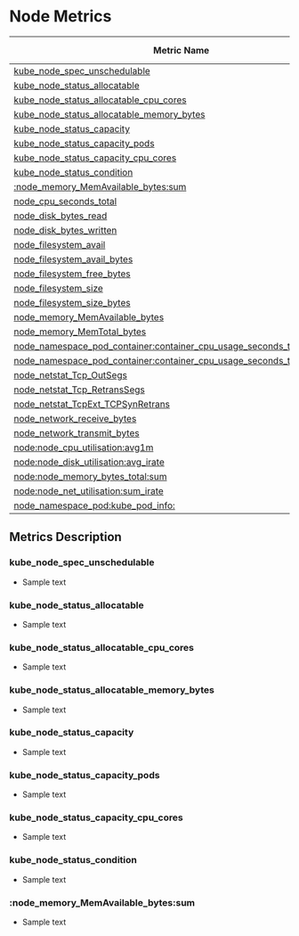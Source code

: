 # Node Metrics

| Metric Name                                                                             | Metric Type | Labels/Tags | Status |
|-----------------------------------------------------------------------------------------|-------------|-------------|--------|
| [kube_node_spec_unschedulable](#kube_node_spec_unschedulable)                           |             |             |        |
| [kube_node_status_allocatable](#kube_node_status_allocatable)                           |             |             |        |
| [kube_node_status_allocatable_cpu_cores](#kube_node_status_allocatable_cpu_cores)       |             |             |        |
| [kube_node_status_allocatable_memory_bytes](#kube_node_status_allocatable_memory_bytes) |             |             |        |
| [kube_node_status_capacity](#kube_node_status_capacity)                                 |             |             |        |
| [kube_node_status_capacity_pods](#kube_node_status_capacity_pods)                       |             |             |        |
| [kube_node_status_capacity_cpu_cores](#kube_node_status_capacity_cpu_cores)             |             |             |        |
| [kube_node_status_condition](#kube_node_status_condition)                               |             |             |        |
| [:node_memory_MemAvailable_bytes:sum](#node_memory_MemAvailable_bytessum)               |             |             |        |
| [node_cpu_seconds_total](#node_cpu_seconds_total)                                       |             |             |        |
| [node_disk_bytes_read](#node_disk_bytes_read)                                           |             |             |        |
| [node_disk_bytes_written](#node_disk_bytes_written)                                     |             |             |        |
| [node_filesystem_avail](#node_filesystem_avail)                                         |             |             |        |
| [node_filesystem_avail_bytes](#node_filesystem_avail_bytes)                             |             |             |        |
| [node_filesystem_free_bytes](#node_filesystem_free_bytes)                               |             |             |        |
| [node_filesystem_size](#node_filesystem_size)                                           |             |             |        |
| [node_filesystem_size_bytes](#node_filesystem_size_bytes)                               |             |             |        |
| [node_memory_MemAvailable_bytes](#node_memory_MemAvailable_bytes)                       |             |             |        |
| [node_memory_MemTotal_bytes](#node_memory_MemTotal_bytes)                               |             |             |        |
| [node_namespace_pod_container:container_cpu_usage_seconds_total:sum_rate](#node_namespace_pod_containercontainer_cpu_usage_seconds_totalsum_rate) |  |  |  |
| [node_namespace_pod_container:container_cpu_usage_seconds_total:sum_irate](#node_namespace_pod_containercontainer_cpu_usage_seconds_totalsum_irate) |  |  |  |
| [node_netstat_Tcp_OutSegs](#node_netstat_Tcp_OutSegs)                                   |             |             |        |
| [node_netstat_Tcp_RetransSegs](#node_netstat_Tcp_RetransSegs)                           |             |             |        |
| [node_netstat_TcpExt_TCPSynRetrans](#node_netstat_TcpExt_TCPSynRetrans)                 |             |             |        |
| [node_network_receive_bytes](#node_network_receive_bytes)                               |             |             |        |
| [node_network_transmit_bytes](#node_network_transmit_bytes)                             |             |             |        |
| [node:node_cpu_utilisation:avg1m](#nodenode_cpu_utilisationavg1m)                       |             |             |        |
| [node:node_disk_utilisation:avg_irate](#nodenode_disk_utilisationavg_irate)             |             |             |        |
| [node:node_memory_bytes_total:sum](#nodenode_memory_bytes_totalsum)                     |             |             |        |
| [node:node_net_utilisation:sum_irate](#nodenode_net_utilisationsum_irate)               |             |             |        |
| [node_namespace_pod:kube_pod_info:](#node_namespace_podkube_pod_info)                   |             |             |        |

## Metrics Description

### kube_node_spec_unschedulable

- Sample text

### kube_node_status_allocatable

- Sample text

### kube_node_status_allocatable_cpu_cores

- Sample text

### kube_node_status_allocatable_memory_bytes

- Sample text

### kube_node_status_capacity

- Sample text

### kube_node_status_capacity_pods

- Sample text

### kube_node_status_capacity_cpu_cores

- Sample text

### kube_node_status_condition

- Sample text

### :node_memory_MemAvailable_bytes:sum

- Sample text
